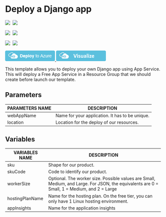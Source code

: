 # Deploy a Django app

<IMG SRC="https://azurequickstartsservice.blob.core.windows.net/badges/101-webapp-with-django/PublicLastTestDate.svg" />&nbsp;
<IMG SRC="https://azurequickstartsservice.blob.core.windows.net/badges/101-webapp-with-django/PublicDeployment.svg" />&nbsp;

<IMG SRC="https://azurequickstartsservice.blob.core.windows.net/badges/101-webapp-with-django/FairfaxLastTestDate.svg" />&nbsp;
<IMG SRC="https://azurequickstartsservice.blob.core.windows.net/badges/101-webapp-with-django/FairfaxDeployment.svg" />&nbsp;

<IMG SRC="https://azurequickstartsservice.blob.core.windows.net/badges/101-webapp-with-django/BestPracticeResult.svg" />&nbsp;
<IMG SRC="https://azurequickstartsservice.blob.core.windows.net/badges/101-webapp-with-django/CredScanResult.svg" />&nbsp;

<a href="https://portal.azure.com/#create/Microsoft.Template/uri/https%3A%2F%2Fraw.githubusercontent.com%2FAzure%2Fazure-quickstart-templates%2Fmaster%2F101-webapp-with-django%2Fazuredeploy.json" target="_blank">
    <img src="https://raw.githubusercontent.com/Azure/azure-quickstart-templates/master/1-CONTRIBUTION-GUIDE/images/deploytoazure.png"/>
</a>
<a href="http://armviz.io/#/?load=https%3A%2F%2Fraw.githubusercontent.com%2FAzure%2Fazure-quickstart-templates%2Fmaster%2F101-webapp-with-django%2Fazuredeploy.json" target="_blank">
    <img src="https://raw.githubusercontent.com/Azure/azure-quickstart-templates/master/1-CONTRIBUTION-GUIDE/images/visualizebutton.png"/>
</a>

This template allows you to deploy your own Django app using App Service. This will deploy a Free App Service in a Resource Group that we should create before launch our template.

## Parameters

|**PARAMETERS NAME**   |**DESCRIPTION**   |
|---|---|
|webAppName   |Name for your application. It has to be unique.   |
|location   |Location for the deploy of our resources.   |

## Variables

|**VARIABLES NAME**   |**DESCRIPTION**   |
|---|---|
|sku   |Shape for our product.   |
|skuCode   |Code to identify our product.   |
|workerSize   |Optional. The worker size. Possible values are Small, Medium, and Large. For JSON, the equivalents are 0 = Small, 1 = Medium, and 2 = Large   |
|hostingPlanName   |Name for the hosting plan. On the free tier, you can only have 1 Linux hosting environment.   |
|appInsights  |Name for the application insights  |
